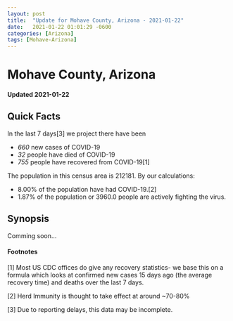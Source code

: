 ```yaml
---
layout: post
title:  "Update for Mohave County, Arizona - 2021-01-22"
date:   2021-01-22 01:01:29 -0600
categories: [Arizona]
tags: [Mohave-Arizona]
---
```


# Mohave County, Arizona
#### Updated 2021-01-22

## Quick Facts

In the last 7 days[3] we project there have been
- *660* new cases of COVID-19
- *32* people have died of COVID-19
- *755* people have recovered from COVID-19[1]

The population in this census area is 212181. By our calculations:
- 8.00% of the population have had COVID-19.[2]
- 1.87% of the population or 3960.0 people are actively fighting the virus.

## Synopsis

Comming soon...


#### Footnotes

[1] Most US CDC offices do give any recovery statistics- we base this on a formula which looks at confirmed new cases
15 days ago (the average recovery time) and deaths over the last 7 days.

[2] Herd Immunity is thought to take effect at around ~70-80%

[3] Due to reporting delays, this data may be incomplete.
 
    